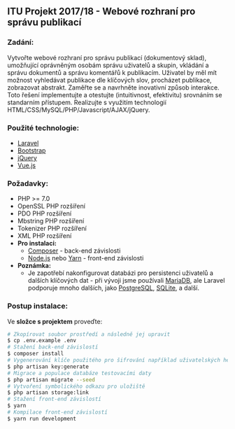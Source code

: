 ITU Projekt 2017/18 - Webové rozhraní pro správu publikací
------
### Zadání:
Vytvořte webové rozhraní pro správu publikací (dokumentový sklad), umožňující oprávněným osobám správu uživatelů a skupin, vkládání a správu dokumentů a správu komentářů k publikacím. Uživatel by měl mít možnost vyhledávat publikace dle klíčových slov, procházet publikace, zobrazovat abstrakt.
Zaměřte se a navrhněte inovativní způsob interakce. Toto řešení implementujte a otestujte (intuitivnost, efektivitu) srovnáním se standarním přístupem. Realizujte s využitím technologií HTML/CSS/MySQL/PHP/Javascript/AJAX/jQuery.

### Použité technologie:
* [Laravel](https://laravel.com/)
* [Bootstrap](https://getbootstrap.com/)
* [jQuery](https://jquery.com/)
* [Vue.js](https://vuejs.org/)

### Požadavky:
* PHP >= 7.0
* OpenSSL PHP rozšíření
* PDO PHP rozšíření
* Mbstring PHP rozšíření
* Tokenizer PHP rozšíření
* XML PHP rozšíření
* **Pro instalaci:**
  * [Composer](https://getcomposer.org/) - back-end závislosti
  * [Node.js](https://nodejs.org/en/) nebo [Yarn](https://yarnpkg.com/lang/en/) - front-end závislosti
* **Poznámka:**
  * Je zapotřebí nakonfigurovat databázi pro persistenci uživatelů a dalších klíčových dat - při vývoji jsme používali [MariaDB](https://mariadb.org/), ale Laravel podporuje mnoho dalších, jako [PostgreSQL](https://www.postgresql.org/), [SQLite](https://www.sqlite.org/), a další.

### Postup instalace:
Ve **složce s projektem** proveďte:
```bash
# Zkopírovat soubor prostředí a následně jej upravit
$ cp .env.example .env
# Stažení back-end závislostí
$ composer install
# Vygenerování klíče použitého pro šifrování například uživatelských hesel
$ php artisan key:generate
# Migrace a populace databáze testovacími daty
$ php artisan migrate --seed
# Vytvoření symbolického odkazu pro uložiště
$ php artisan storage:link
# Stažení front-end závislostí
$ yarn
# Kompilace front-end závislostí
$ yarn run development
```